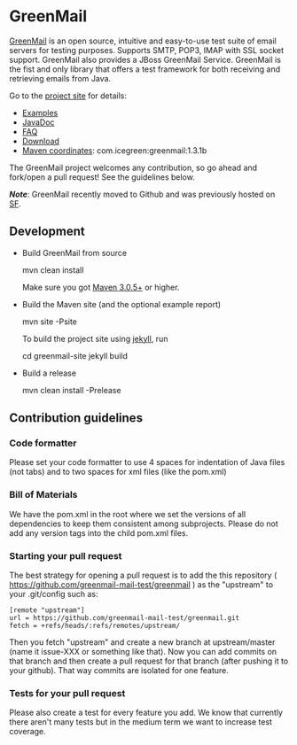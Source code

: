 GreenMail
=========

[GreenMail][greenmail_project_site] is an open source, intuitive and easy-to-use test suite of email servers for testing purposes. 
Supports SMTP, POP3, IMAP with SSL socket support. GreenMail also provides a JBoss GreenMail Service.
GreenMail is the fist and only library that offers a test framework for both receiving and retrieving emails from Java.

Go to the [project site][greenmail_project_site] for details:

* [Examples][greenmail_examples]
* [JavaDoc][greenmail_javadoc]
* [FAQ][greenmail_faq]
* [Download][greenmail_download]
* [Maven coordinates][maven_repository_com]: com.icegreen:greenmail:1.3.1b

The GreenMail project welcomes any contribution, so go ahead and fork/open a pull request! See the guidelines below.

***Note***: GreenMail recently moved to Github and was previously hosted on [SF][greenmail_sf_site].

Development
-----------

* Build GreenMail from source 

    mvn clean install

  Make sure you got [Maven 3.0.5+][maven_download] or higher.

* Build the Maven site (and the optional example report)

    mvn site -Psite

  To build the project site using [jekyll][jekyll], run

    cd greenmail-site
    jekyll build

* Build a release

    mvn clean install -Prelease 

[greenmail_project_site]: http://www.icegreen.com/greenmail
[greenmail_examples]: http://www.icegreen.com/greenmail/examples.html
[greenmail_faq]: http://www.icegreen.com/greenmail/faq.html
[greenmail_javadoc]: http://www.icegreen.com/greenmail/javadocs/index.html
[greenmail_download]: http://www.icegreen.com/greenmail/download.html
[greenmail_sf_site]: https://sourceforge.net/p/greenmail
[maven_repository_com]: http://mvnrepository.com/artifact/com.icegreen/greenmail
[maven_download]: http://maven.apache.org
[jekyll]: http://jekyllrb.com/

Contribution guidelines
-----------------------

### Code formatter ###
Please set your code formatter to use 4 spaces for indentation of Java files (not tabs) and
to two spaces for xml files (like the pom.xml)

### Bill of Materials ###
We have the pom.xml in the root where we set the versions of all dependencies to keep them consistent
among subprojects. Please do not add any version tags into the child pom.xml files.

### Starting your pull request ###
The best strategy for opening a pull request is to add the this repository ( https://github.com/greenmail-mail-test/greenmail )
as the "upstream" to your .git/config such as:

    [remote "upstream"]
    url = https://github.com/greenmail-mail-test/greenmail.git
    fetch = +refs/heads/:refs/remotes/upstream/

Then you fetch "upstream" and create a new branch at upstream/master (name it issue-XXX or something like that).
Now you can add commits on that branch and then create a pull request for that branch (after pushing it to your
github). That way commits are isolated for one feature.

### Tests for your pull request ###
Please also create a test for every feature you add. We know that currently there aren't many tests but in
the medium term we want to increase test coverage.
